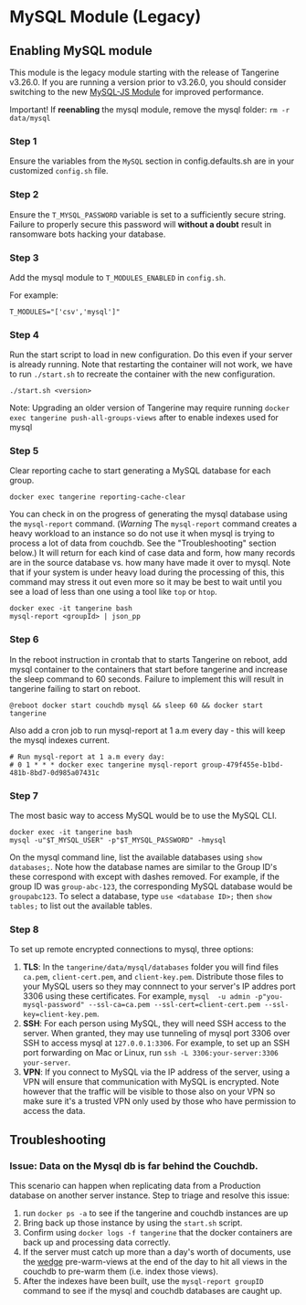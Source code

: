 # MySQL Module (Legacy)

## Enabling MySQL module

This module is the legacy module starting with the release of Tangerine v3.26.0. If you are running a version prior to v3.26.0, you should consider switching to the new [MySQL-JS Module](https://github.com/Tangerine-Community/Tangerine/blob/main/docs/system-administrator/mysql-js.md) for improved performance. 

Important! If __reenabling__ the mysql module, remove the mysql folder: `rm -r data/mysql`

### Step 1
Ensure the variables from the `MySQL` section in config.defaults.sh are in your customized `config.sh` file. 

### Step 2
Ensure the `T_MYSQL_PASSWORD` variable is set to a sufficiently secure string. Failure to properly secure this password will __without a doubt__ result in ransomware bots hacking your database.

### Step 3
Add the mysql module to `T_MODULES_ENABLED` in `config.sh`. 

For example:
```
T_MODULES="['csv','mysql']"
```

### Step 4
Run the start script to load in new configuration. Do this even if your server is already running. Note that restarting the container will not work, we have to run `./start.sh` to recreate the container with the new configuration.

```
./start.sh <version>
```

Note: Upgrading an older version of Tangerine may require running `docker exec tangerine push-all-groups-views` after to enable indexes used for mysql

### Step 5
Clear reporting cache to start generating a MySQL database for each group.

```
docker exec tangerine reporting-cache-clear
```

You can check in on the progress of generating the mysql database using the `mysql-report` command. (*Warning* The `mysql-report` command creates a heavy workload to an instance so do not use it when mysql is trying to process a lot of data from couchdb. See the "Troubleshooting" section below.) It will return for each kind of case data and form, how many records are in the source database vs. how many have made it over to mysql. Note that if your system is under heavy load during the processing of this, this command may stress it out even more so it may be best to wait until you see a load of less than one using a tool like `top` or `htop`. 

```
docker exec -it tangerine bash 
mysql-report <groupId> | json_pp
```

### Step 6
In the reboot instruction in crontab that to starts Tangerine on reboot, add mysql container to the containers that start before tangerine and increase the sleep command to 60 seconds. Failure to implement this will result in tangerine failing to start on reboot.

```
@reboot docker start couchdb mysql && sleep 60 && docker start tangerine
```

Also add a cron job to run mysql-report at 1 a.m every day - this will keep the mysql indexes current.

```
# Run mysql-report at 1 a.m every day:
# 0 1 * * * docker exec tangerine mysql-report group-479f455e-b1bd-481b-8bd7-0d985a07431c
```

### Step 7
The most basic way to access MySQL would be to use the MySQL CLI. 

```
docker exec -it tangerine bash
mysql -u"$T_MYSQL_USER" -p"$T_MYSQL_PASSWORD" -hmysql
```

On the mysql command line, list the available databases using `show databases;`. Note how the database names are similar to the Group ID's these correspond with except with dashes removed. For example, if the group ID was `group-abc-123`, the corresponding MySQL database would be `groupabc123`. To select a database, type `use <database ID>;` then `show tables;` to list out the available tables.

### Step 8

To set up remote encrypted connections to mysql, three options:

1. __TLS__: In the `tangerine/data/mysql/databases` folder you will find files `ca.pem`, `client-cert.pem`, and `client-key.pem`. Distribute those files to your MySQL users so they may connnect to your server's IP addres port 3306 using these certificates. For example, `mysql  -u admin -p"you-mysql-password" --ssl-ca=ca.pem --ssl-cert=client-cert.pem --ssl-key=client-key.pem`.
2. __SSH__: For each person using MySQL, they will need SSH access to the server. When granted, they may use tunneling of mysql port 3306 over SSH to access mysql at `127.0.0.1:3306`.  For example, to set up an SSH port forwarding on Mac or Linux, run `ssh -L 3306:your-server:3306 your-server`.
3. __VPN__: If you connect to MySQL via the IP address of the server, using a VPN will ensure that communication with MySQL is encrypted. Note however that the traffic will be visible to those also on your VPN so make sure it's a trusted VPN only used by those who have permission to access the data.

## Troubleshooting

### Issue: Data on the Mysql db is far behind the Couchdb.

This scenario can happen when replicating data from a Production database on another server instance. Step to triage and resolve this issue:

1. run `docker ps -a` to see if the tangerine and couchdb instances are up
2. Bring back up those instance by using the `start.sh` script.
3. Confirm using `docker logs -f tangerine` that the docker containers are back up and processing data correctly.
4. If the server must catch up more than a day's worth of documents, use the [wedge](https://github.com/rjsteinert/CouchDB-Wedge) pre-warm-views at the end of the day to hit all views in the couchdb to pre-warm them (i.e. index those views). 
5. After the indexes have been built, use the `mysql-report groupID` command to see if the mysql and couchdb databases are caught up.
